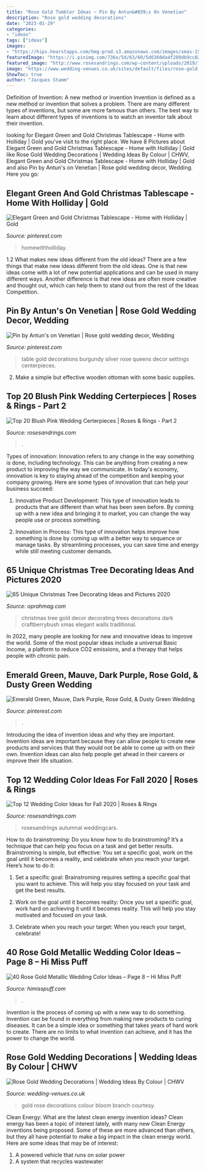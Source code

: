 ```yaml
---
title: "Rose Gold Tumbler Ideas ~ Pin By Antun&#039;s On Venetian"
description: "Rose gold wedding decorations"
date: "2023-01-29"
categories:
- "ideas"
tags: ["ideas"]
images:
- "https://hips.hearstapps.com/hmg-prod.s3.amazonaws.com/images/xmas-1599703529.jpg?crop=0.9995002498750624xw:1xh;center,top&amp;resize=480:*"
featuredImage: "https://i.pinimg.com/736x/5d/63/60/5d6360da4f209db9cc0293235053bb89--venetian.jpg"
featured_image: "http://www.rosesandrings.com/wp-content/uploads/2019/10/burnt-orange-wedding-decor-ideas-wedding-inspirations.jpg"
image: "https://www.wedding-venues.co.uk/sites/default/files/rose-gold-wedding-decorations-BranchandBloom.jpg"
ShowToc: true
author: "Jacques Stamm"
---
```



Definition of Invention: A new method or invention
Invention is defined as a new method or invention that solves a problem. There are many different types of inventions, but some are more famous than others. The best way to learn about different types of inventions is to watch an inventor talk about their invention.

	

		
looking for Elegant Green and Gold Christmas Tablescape - Home with Holliday | Gold you've visit to the right place. We have 8 Pictures about Elegant Green and Gold Christmas Tablescape - Home with Holliday | Gold like Rose Gold Wedding Decorations | Wedding Ideas By Colour | CHWV, Elegant Green and Gold Christmas Tablescape - Home with Holliday | Gold and also Pin by Antun&#039;s on Venetian | Rose gold wedding decor, Wedding. Here you go:
		
    
## Elegant Green And Gold Christmas Tablescape - Home With Holliday | Gold

<img loading=lazy src="https://i.pinimg.com/736x/2f/c5/04/2fc5047beef34f25500d48604210913a.jpg" onerror="this.onerror=null;this.src='https://tse2.mm.bing.net/th?id=OIP.lPRMmFrr9yoWPKBBXZo6NQHaLF&amp;pid=15.1';" alt="Elegant Green and Gold Christmas Tablescape - Home with Holliday | Gold">

_Source: pinterest.com_

>homewithholliday. 

	

1.2 What makes new ideas different from the old ideas?
There are a few things that make new ideas different from the old ideas. One is that new ideas come with a lot of new potential applications and can be used in many different ways. Another difference is that new ideas are often more creative and thought out, which can help them to stand out from the rest of the Ideas Competition.

    
## Pin By Antun&#039;s On Venetian | Rose Gold Wedding Decor, Wedding

<img loading=lazy src="https://i.pinimg.com/736x/5d/63/60/5d6360da4f209db9cc0293235053bb89--venetian.jpg" onerror="this.onerror=null;this.src='https://tse1.mm.bing.net/th?id=OIP.7eob0PNDuiul1Qyb5bLA_AHaE7&amp;pid=15.1';" alt="Pin by Antun&#039;s on Venetian | Rose gold wedding decor, Wedding">

_Source: pinterest.com_

>table gold decorations burgundy silver rose queens decor settings centerpieces. 

	

2. Make a simple but effective wooden ottoman with some basic supplies.

    
## Top 20 Blush Pink Wedding Certerpieces | Roses &amp; Rings - Part 2

<img loading=lazy src="http://www.rosesandrings.com/wp-content/uploads/2018/06/blush-pink-roses-wedding-centerpieces.jpg" onerror="this.onerror=null;this.src='https://tse1.mm.bing.net/th?id=OIP.EVmuBQHq5EYX27sCOHgo3QDIEs&amp;pid=15.1';" alt="Top 20 Blush Pink Wedding Certerpieces | Roses &amp; Rings - Part 2">

_Source: rosesandrings.com_

>. 

	

Types of innovation:
Innovation refers to any change in the way something is done, including technology. This can be anything from creating a new product to improving the way we communicate. In today's economy, innovation is key to staying ahead of the competition and keeping your company growing. Here are some types of innovation that can help your business succeed:
1. Innovative Product Development: This type of innovation leads to products that are different than what has been seen before. By coming up with a new idea and bringing it to market, you can change the way people use or process something.

2. Innovation in Process: This type of innovation helps improve how something is done by coming up with a better way to sequence or manage tasks. By streamlining processes, you can save time and energy while still meeting customer demands.


    
## 65 Unique Christmas Tree Decorating Ideas And Pictures 2020

<img loading=lazy src="https://hips.hearstapps.com/hmg-prod.s3.amazonaws.com/images/xmas-1599703529.jpg?crop=0.9995002498750624xw:1xh;center,top&amp;resize=480:*" onerror="this.onerror=null;this.src='https://tse4.mm.bing.net/th?id=OIP.4JWO1n2HeKvJDllt0zW3SwHaLH&amp;pid=15.1';" alt="65 Unique Christmas Tree Decorating Ideas and Pictures 2020">

_Source: oprahmag.com_

>christmas tree gold decor decorating trees decorations dark craftberrybush xmas elegant walls traditional. 

	

In 2022, many people are looking for new and innovative ideas to improve the world. Some of the most popular ideas include a universal Basic Income, a platform to reduce CO2 emissions, and a therapy that helps people with chronic pain.

    
## Emerald Green, Mauve, Dark Purple, Rose Gold, &amp; Dusty Green Wedding

<img loading=lazy src="https://i.pinimg.com/736x/bd/9b/84/bd9b84d43daafa0aca727755913b5421.jpg" onerror="this.onerror=null;this.src='https://tse4.mm.bing.net/th?id=OIP.CDLVWNz8WmaaysNSOBKfRwHaO0&amp;pid=15.1';" alt="Emerald Green, Mauve, Dark Purple, Rose Gold, &amp; Dusty Green Wedding">

_Source: pinterest.com_

>. 

	

Introducing the idea of invention ideas and why they are important.
Invention ideas are important because they can allow people to create new products and services that they would not be able to come up with on their own. Invention ideas can also help people get ahead in their careers or improve their life situation.

    
## Top 12 Wedding Color Ideas For Fall 2020 | Roses &amp; Rings

<img loading=lazy src="http://www.rosesandrings.com/wp-content/uploads/2019/10/burnt-orange-wedding-decor-ideas-wedding-inspirations.jpg" onerror="this.onerror=null;this.src='https://tse2.mm.bing.net/th?id=OIP.aKuUf4BF0wa0nNQxxLBgOQHaRT&amp;pid=15.1';" alt="Top 12 Wedding Color Ideas for Fall 2020 | Roses &amp; Rings">

_Source: rosesandrings.com_

>rosesandrings autumnal weddingcars. 

	

How to do brainstroming:
Do you know how to do brainstroming? It’s a technique that can help you focus on a task and get better results. Brainstroming is simple, but effective: You set a specific goal, work on the goal until it becomes a reality, and celebrate when you reach your target. Here’s how to do it: 
1. Set a specific goal: Brainstroming requires setting a specific goal that you want to achieve. This will help you stay focused on your task and get the best results. 

2. Work on the goal until it becomes reality: Once you set a specific goal, work hard on achieving it until it becomes reality. This will help you stay motivated and focused on your task. 

3. Celebrate when you reach your target: When you reach your target, celebrate!

    
## 40 Rose Gold Metallic Wedding Color Ideas – Page 8 – Hi Miss Puff

<img loading=lazy src="https://www.himisspuff.com/wp-content/uploads/2016/11/blush-and-gold-wedding-decor.jpg" onerror="this.onerror=null;this.src='https://tse3.mm.bing.net/th?id=OIP.2_6c8cpuBCJsqEAORT_BQAHaLH&amp;pid=15.1';" alt="40 Rose Gold Metallic Wedding Color Ideas – Page 8 – Hi Miss Puff">

_Source: himisspuff.com_

>. 

	

Invention is the process of coming up with a new way to do something. Invention can be found in everything from making new products to curing diseases. It can be a simple idea or something that takes years of hard work to create. There are no limits to what invention can achieve, and it has the power to change the world.

    
## Rose Gold Wedding Decorations | Wedding Ideas By Colour | CHWV

<img loading=lazy src="https://www.wedding-venues.co.uk/sites/default/files/rose-gold-wedding-decorations-BranchandBloom.jpg" onerror="this.onerror=null;this.src='https://tse3.mm.bing.net/th?id=OIP.Qynjgm4Gwig4IC6CshAWVAHaLH&amp;pid=15.1';" alt="Rose Gold Wedding Decorations | Wedding Ideas By Colour | CHWV">

_Source: wedding-venues.co.uk_

>gold rose decorations colour bloom branch courtesy. 

	

Clean Energy: What are the latest clean energy invention ideas?
Clean energy has been a topic of interest lately, with many new Clean Energy inventions being proposed. Some of these are more advanced than others, but they all have potential to make a big impact in the clean energy world. Here are some ideas that may be of interest: 
1. A powered vehicle that runs on solar power 
2. A system that recycles wastewater 

